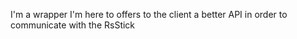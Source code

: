 I'm a wrapper I'm here to offers to the client a better API in order to communicate with the RsStick